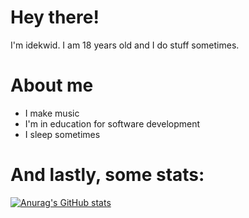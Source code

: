 # Hey there!

I'm idekwid. I am 18 years old and I do stuff sometimes.

# About me 
- I make music 
- I'm in education for software development
- I sleep sometimes

# And lastly, some stats:

[![Anurag's GitHub stats](https://github-readme-stats.vercel.app/api?username=idekwid&theme=tokyonight&show_icons=true)](https://github.com/anuraghazra/github-readme-stats)
